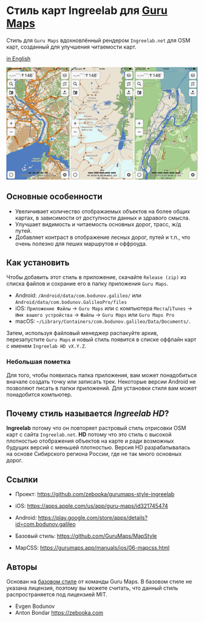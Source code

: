 # Стиль карт Ingreelab для [Guru Maps](https://gurumaps.app)

Стиль для `Guru Maps` вдохновлённый рендером `Ingreelab.net` для OSM карт, созданный для улучшения читаемости карт.

[in English](README.md)

![Example of rendering](screenshot.jpg)


## Основные особенности

* Увеличивает количество отображаемых объектов на более общих картах, в зависимости от доступности данных и здравого смысла.
* Улучшает видимость и читаемость основных дорог, трасс, ж/д путей.
* Добавляет контраст в отображение лесных дорог, путей и т.п., что очень полезно для пеших маршрутов и оффроуда.


## Как установить

Чтобы добавить этот стиль в приложение, скачайте `Release (zip)` из списка файлов и сохрание его в папку приложения `Guru Maps`.
- Android: `/Android/data/com.bodunov.galileo/` или `Android/data/com.bodunov.GalileoPro/files`
- iOS: `Приложение Файлы` → `Guru Maps` или с компьютера `Места`/`iTunes` → `Имя вашего устройства` → `Файлы` → `Guru Maps` или `Guru Maps Pro`
- macOS: `~/Library/Containers/com.bodunov.galileo/Data/Documents/`.

Затем, используя файловый менеджер распакуйте архив, перезапустите `Guru Maps` и новый стиль появится в списке оффлайн карт с именем `Ingreelab HD vX.Y.Z`.


### Небольшая пометка

Для того, чтобы появилась папка приложения, вам может понадобиться вначале создать точку или записать трек. Некоторые версии Android не позволяют писать в папки приложений. Для установки стиля вам может понадобится компьютер.


## Почему стиль называется *Ingreelab HD*?

**Ingreelab** потому что он повторяет растровый стиль отрисовки OSM карт с сайта `Ingreelab.net`. **HD** потому что это стиль с высокой плотностью отображения объектов на карте и ради возможных будущих версий с меньшей плотностью. Версия HD разрабатывалась на основе Сибирского региона России, где не так много основных дорог.


## Ссылки

* Проект: https://github.com/zebooka/gurumaps-style-ingreelab

* iOS: https://apps.apple.com/us/app/guru-maps/id321745474
* Android: https://play.google.com/store/apps/details?id=com.bodunov.galileo

* Базовый стиль: https://github.com/GuruMaps/MapStyle
* MapCSS: https://gurumaps.app/manuals/ios/06-mapcss.html


## Авторы

Основан на [базовом стиле](https://github.com/GuruMaps/MapStyle) от команды Guru Maps. В базовом стиле не указана лицензия,
поэтому вы можете считать, что данный стиль распространяется под лицензией MIT.

* Evgen Bodunov
* Anton Bondar https://zebooka.com
